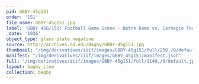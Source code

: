 ```yaml
---
pid: GBBY-45g151
order: '151'
file_name: GBBY-45g151.jpg
label: 'GBBY 45G/151: Football Game Scene - Notre Dame vs. Carnegie Tech - 1936'
_date: '1936'
object_type: glass plate negative
source: http://archives.nd.edu/Bagby/GBBY-45g151.jpg
thumbnail: "/img/derivatives/iiif/images/GBBY-45g151/full/250,/0/default.jpg"
manifest: "/img/derivatives/iiif/images/GBBY-45g151/manifest.json"
full: "/img/derivatives/iiif/images/GBBY-45g151/full/1140,/0/default.jpg"
layout: bagby_item
collection: bagby
---
```

